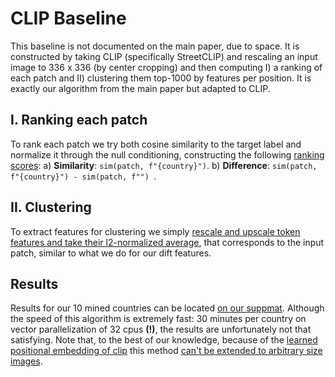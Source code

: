 # CLIP Baseline
This baseline is not documented on the main paper, due to space. It is constructed by taking CLIP (specifically StreetCLIP) and rescaling an input image to 336 x 336 (by center cropping) and then computing I) a ranking of each patch and II) clustering them top-1000 by features per position.
It is exactly our algorithm from the main paper but adapted to CLIP.

## I. Ranking each patch
To rank each patch we try both cosine similarity to the target label and normalize it through the null conditioning, constructing the following [ranking scores](https://github.com/ysig/diff-mining/blob/b5f82056aaa9fce5154fc2f118d9e58cf5e9dbcc/clipmining/ranking.py#L78-L81):
a) **Similarity**: `sim(patch, f"{country}")`.
b) **Difference**: `sim(patch, f"{country}") - sim(patch, f"") `.  

## II. Clustering 
To extract features for clustering we simply [rescale and upscale token features and take their l2-normalized average](https://github.com/ysig/diff-mining/blob/22808cc6f9f1a773fe8c3ef9c27a9d3de2687430/clipmining/ranking.py#L99-L107), that corresponds to the input patch, similar to what we do for our dift features.

## Results
Results for our 10 mined countries can be located [on our suppmat](https://diff-mining.github.io/supmat/clip.html).
Although the speed of this algorithm is extremely fast: 30 minutes per country on vector parallelization of 32 cpus **(!)**, the results are unfortunately not that satisfying.
Note that, to the best of our knowledge, because of the [learned positional embedding of clip](https://github.com/huggingface/transformers/blob/6af0854efa3693e0b38c936707966685ec3d0ae8/src/transformers/models/clip/modeling_clip.py#L185) this method [can't be extended to arbitrary size images](https://discuss.huggingface.co/t/proper-way-to-handle-non-square-images-with-clip/32813).
